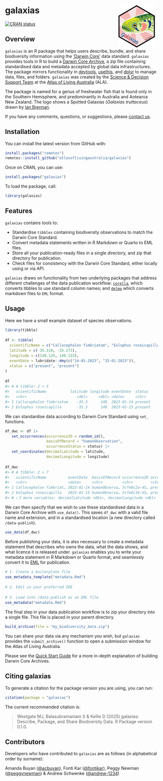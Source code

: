 
<!-- README.md is generated from README.Rmd. Please edit that file -->

# galaxias <img src="man/figures/logo.png" align="right" style="margin: 0px 10px 0px 10px;" alt="" width="120"/><br>

<!-- badges: start -->

[![CRAN
status](https://www.r-pkg.org/badges/version/galaxias)](https://CRAN.R-project.org/package=galaxias)
<!-- badges: end -->

## Overview

`galaxias` is an R package that helps users describe, bundle, and share
biodiversity information using the [‘Darwin Core’](https://dwc.tdwg.org)
data standard. `galaxias` provides tools in R to build a [Darwin Core
Archive](https://ipt.gbif.org/manual/en/ipt/latest/dwca-guide#what-is-darwin-core-archive-dwc-a),
a zip file containing standardised data and metadata accepted by global
data infrastructures. The package mirrors functionality in
[devtools](https://devtools.r-lib.org/),
[usethis](https://usethis.r-lib.org/), and
[dplyr](https://dplyr.tidyverse.org/) to manage data, files, and
folders. `galaxias` was created by the [Science & Decision Support
Team](https://labs.ala.org.au) at the [Atlas of Living
Australia](https://www.ala.org.au) (ALA).

The package is named for a genus of freshwater fish that is found only
in the Southern Hemisphere, and predominantly in Australia and Aotearoa
New Zealand. The logo shows a Spotted Galaxias (*Galaxias truttaceus*)
drawn by [Ian Brennan](http://www.iangbrennan.org).

If you have any comments, questions, or suggestions, please [contact
us](mailto:support@ala.org.au).

## Installation

You can install the latest version from GitHub with:

``` r
install.packages("remotes")
remotes::install_github("atlasoflivingaustralia/galaxias")
```

Once on CRAN, you can use:

``` r
install.packages("galaxias")
```

To load the package, call:

``` r
library(galaxias)
```

## Features

`galaxias` contains tools to:

- Standardise `tibbles` containing biodiversity observations to match
  the Darwin Core Standard.
- Convert metadata statements written in R Markdown or Quarto to EML
  files.
- Store all your publication-ready files in a single directory, and zip
  that directory for publication.
- Check files for consistency with the Darwin Core Standard, either
  locally using or via API.

`galaxias` draws on functionality from two underlying packages that
address different challenges of the data publication workflow:
[`corella`](https://corella.ala.org.au), which converts tibbles to use
standard column names; and [`delma`](https://delma.ala.org.au) which
converts markdown files to `EML` format.

## Usage

Here we have a small example dataset of species observations.

``` r
library(tibble)

df <- tibble(
  scientificName = c("Callocephalon fimbriatum", "Eolophus roseicapilla"),
  latitude = c(-35.310, -35.273), 
  longitude = c(149.125, 149.133),
  eventDate = lubridate::dmy(c("14-01-2023", "15-01-2023")),
  status = c("present", "present")
)

df
#> # A tibble: 2 × 5
#>   scientificName           latitude longitude eventDate  status 
#>   <chr>                       <dbl>     <dbl> <date>     <chr>  
#> 1 Callocephalon fimbriatum    -35.3      149. 2023-01-14 present
#> 2 Eolophus roseicapilla       -35.3      149. 2023-01-15 present
```

We can standardise data according to Darwin Core Standard using `set_`
functions.

``` r
df_dwc <- df |>
   set_occurrences(occurrenceID = random_id(),
                   basisOfRecord = "humanObservation",
                   occurrenceStatus = status) |>
   set_coordinates(decimalLatitude = latitude,
                   decimalLongitude = longitude)

df_dwc
#> # A tibble: 2 × 7
#>   scientificName          eventDate  basisOfRecord occurrenceID occurrenceStatus
#>   <chr>                   <date>     <chr>         <chr>        <chr>           
#> 1 Callocephalon fimbriat… 2023-01-14 humanObserva… 5cfe0c2a-45… present         
#> 2 Eolophus roseicapilla   2023-01-15 humanObserva… 5cfe0c34-45… present         
#> # ℹ 2 more variables: decimalLatitude <dbl>, decimalLongitude <dbl>
```

We can then specify that we wish to use these standardised data in a
Darwin Core Archive with `use_data()`. This saves `df_dwc` with a valid
file name and extension, and in a standardised location (a new directory
called `/data-publish`).

``` r
use_data(df_dwc)
```

Before publishing your data, it is also necessary to create a metadata
statement that describes who owns the data, what the data shows, and
what licence it is released under. `galaxias` enables you to write your
metadata statement in R Markdown or Quarto format, and seamlessly
convert it to [EML](https://eml.ecoinformatics.org/) for publication.

``` r
# 1. Create a boilerplate file
use_metadata_template("metadata.Rmd")

# 2. Edit in your preferred IDE

# 3. Load into /data-publish as an EML file
use_metadata("metadata.Rmd")
```

The final step in your data publication workflow is to zip your
directory into a single file. This file is placed in your parent
directory.

``` r
build_archive(file = "my_biodiversity_data.zip")
```

You can share your data via any mechanism you wish, but `galaxias`
provides the `submit_archive()` function to open a submission window for
the Atlas of Living Australia.

Please see the [Quick Start
Guide](https://galaxias.ala.org.au/R/articles/quick_start_guide.html)
for a more in-depth explanation of building Darwin Core Archives.

## Citing galaxias

To generate a citation for the package version you are using, you can
run:

``` r
citation(package = "galaxias")
```

The current recommended citation is:

> Westgate MJ, Balasubramaniam S & Kellie D (2025) galaxias: Describe,
> Package, and Share Biodiversity Data. R Package version 0.1.0.

## Contributors

Developers who have contributed to `galaxias` are as follows (in
alphabetical order by surname):

Amanda Buyan ([@acbuyan](https://github.com/acbuyan)), Fonti Kar
([@fontikar](https://github.com/fontikar)), Peggy Newman
([@peggynewman](https://github.com/peggynewman)) & Andrew Schwenke
([@andrew-1234](https://github.com/andrew-1234))
